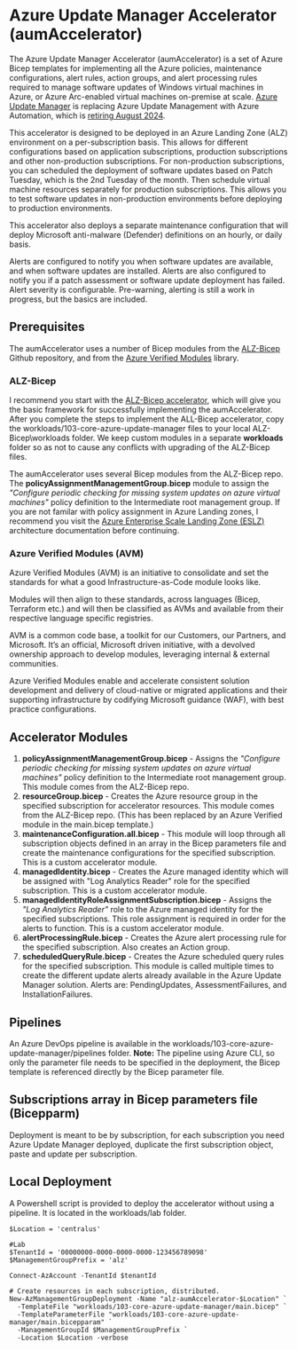 # Azure Update Manager Accelerator (aumAccelerator)
The Azure Update Manager Accelerator (aumAccelerator) is a set of Azure Bicep templates for implementing all the Azure policies, maintenance configurations, alert rules, action groups, and alert processing rules required to manage software updates of Windows virtual machines in Azure, or Azure Arc-enabled virtual machines on-premise at scale. [Azure Update Manager](https://learn.microsoft.com/en-us/azure/update-manager/overview?tabs=azure-vms) is replacing Azure Update Management with Azure Automation, which is [retiring August 2024](https://azure.microsoft.com/en-us/updates/were-retiring-the-log-analytics-agent-in-azure-monitor-on-31-august-2024/).

This accelerator is designed to be deployed in an Azure Landing Zone (ALZ) environment on a per-subscription basis. This allows for different configurations based on application subscriptions, production subscriptions and other non-production subscriptions. For non-production subscriptions, you can scheduled the deployment of software updates based on Patch Tuesday, which is the 2nd Tuesday of the month. Then schedule virtual machine resources separately for production subscriptions. This allows you to test software updates in non-production environments before deploying to production environments.

This accelerator also deploys a separate maintenance configuration that will deploy Microsoft anti-malware (Defender) definitions on an hourly, or daily basis.

Alerts are configured to notify you when software updates are available, and when software updates are installed. Alerts are also configured to notify you if a patch assessment or software update deployment has failed. Alert severity is configurable. Pre-warning, alerting is still a work in progress, but the basics are included.

## Prerequisites
The aumAccelerator uses a number of Bicep modules from the [ALZ-Bicep](https://github.com/Azure/ALZ-Bicep/) Github repository, and from the [Azure Verified Modules](https://azure.github.io/Azure-Verified-Modules/) library.

### ALZ-Bicep
I recommend you start with the [ALZ-Bicep accelerator](https://github.com/Azure/ALZ-Bicep/wiki/Accelerator), which will give you the basic framework for successfully implementing the aumAccelerator. After you complete the steps to implement the ALL-Bicep accelerator, copy the workloads/103-core-azure-update-manager files to your local ALZ-Bicep\workloads folder. We keep custom modules in a separate **workloads** folder so as not to cause any conflicts with upgrading of the ALZ-Bicep files.

The aumAccelerator uses several Bicep modules from the ALZ-Bicep repo. The **policyAssignmentManagementGroup.bicep** module to assign the *"Configure periodic checking for missing system updates on azure virtual machines"* policy definition to the Intermediate root management group. If you are not familar with policy assignment in Azure Landing zones, I recommend you visit the [Azure Enterprise Scale Landing Zone (ESLZ)](https://github.com/Azure/Enterprise-Scale/wiki/ALZ-Policies) architecture documentation before continuing.

### Azure Verified Modules (AVM)
Azure Verified Modules (AVM) is an initiative to consolidate and set the standards for what a good Infrastructure-as-Code module looks like.

Modules will then align to these standards, across languages (Bicep, Terraform etc.) and will then be classified as AVMs and available from their respective language specific registries.

AVM is a common code base, a toolkit for our Customers, our Partners, and Microsoft. It’s an official, Microsoft driven initiative, with a devolved ownership approach to develop modules, leveraging internal & external communities.

Azure Verified Modules enable and accelerate consistent solution development and delivery of cloud-native or migrated applications and their supporting infrastructure by codifying Microsoft guidance (WAF), with best practice configurations.

## Accelerator Modules
1. **policyAssignmentManagementGroup.bicep** - Assigns the *"Configure periodic checking for missing system updates on azure virtual machines"* policy definition to the Intermediate root management group. This module comes from the ALZ-Bicep repo.
2. **resourceGroup.bicep** - Creates the Azure resource group in the specified subscription for accelerator resources. This module comes from the ALZ-Bicep repo. (This has been replaced by an Azure Verified module in the main.bicep template.)
3. **maintenanceConfiguration.all.bicep** - This module will loop through all subscription objects defined in an array in the Bicep parameters file and create the maintenance configurations for the specified subscription. This is a custom accelerator module.
4. **managedIdentity.bicep** - Creates the Azure managed identity which will be assigned with "Log Analytics Reader" role for the specified subscription. This is a custom accelerator module.
5. **managedIdentityRoleAssignmentSubscription.bicep** - Assigns the *"Log Analytics Reader"* role to the Azure managed identity for the specified subscriptions. This role assignment is required in order for the alerts to function. This is a custom accelerator module.
6. **alertProcessingRule.bicep** - Creates the Azure alert processing rule for the specified subscription. Also creates an Action group.
7. **scheduledQueryRule.bicep** - Creates the Azure scheduled query rules for the specified subscription. This module is called multiple times to create the different update alerts already available in the Azure Update Manager solution. Alerts are: PendingUpdates, AssessmentFailures, and InstallationFailures.

## Pipelines
An Azure DevOps pipeline is available in the workloads/103-core-azure-update-manager/pipelines folder. **Note:** The pipeline using Azure CLI, so only the parameter file needs to be specified in the deployment, the Bicep template is referenced directly by the Bicep parameter file.

## Subscriptions array in Bicep parameters file (Bicepparm)
Deployment is meant to be by subscription, for each subscription you need Azure Update Manager deployed, duplicate the first subscription object, paste and update per subscription.

## Local Deployment
A Powershell script is provided to deploy the accelerator without using a pipeline. It is located in the workloads/lab folder. 

```
$Location = 'centralus'

#Lab
$TenantId = '00000000-0000-0000-0000-123456789098'
$ManagementGroupPrefix = 'alz'

Connect-AzAccount -TenantId $tenantId

# Create resources in each subscription, distributed.
New-AzManagementGroupDeployment -Name "alz-aumAccelerator-$Location" `
  -TemplateFile "workloads/103-core-azure-update-manager/main.bicep" `
  -TemplateParameterFile "workloads/103-core-azure-update-manager/main.bicepparam" `
  -ManagementGroupId $ManagementGroupPrefix `
  -Location $Location -verbose 

```
